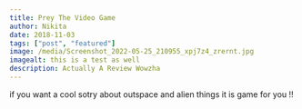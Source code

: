 ```yaml
---
title: Prey The Video Game
author: Nikita
date: 2018-11-03
tags: ["post", "featured"]
image: /media/Screenshot_2022-05-25_210955_xpj7z4_zrernt.jpg
imagealt: this is a test as well
description: Actually A Review Wowzha
---
```


if you want a cool sotry about outspace and alien things it is game for you !!
